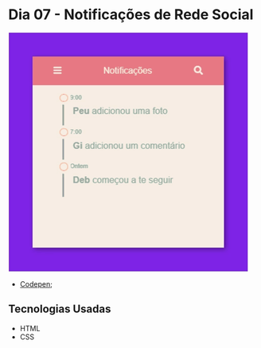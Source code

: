 # Dia 07 - Notificações de Rede Social 

![Notificações de Rede Social ](./day_7.gif?raw=true "Notificações de Rede Social ")

*   [Codepen](https://codepen.io/lizvidotti91/pen/YzVmdNG); 

## Tecnologias Usadas

*   HTML
*   CSS 

